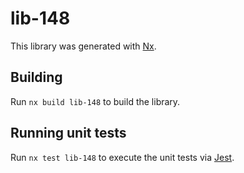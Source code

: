 # lib-148

This library was generated with [Nx](https://nx.dev).

## Building

Run `nx build lib-148` to build the library.

## Running unit tests

Run `nx test lib-148` to execute the unit tests via [Jest](https://jestjs.io).
